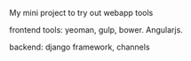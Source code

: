 My mini project to try out webapp tools 

frontend tools: yeoman, gulp, bower. Angularjs.

backend: django framework, channels
